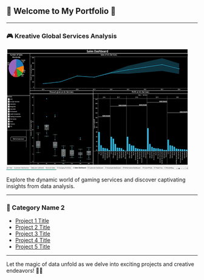 ## 🌟 Welcome to My Portfolio 🌟

---

### 🎮 Kreative Global Services Analysis 

[![Kreative Global Services Thumbnail](images/Thumbnail1.png)](/KGS_analysis)

Explore the dynamic world of gaming services and discover captivating insights from data analysis.

---

### 💼 Category Name 2

- [Project 1 Title](http://example.com/)
- [Project 2 Title](http://example.com/)
- [Project 3 Title](http://example.com/)
- [Project 4 Title](http://example.com/)
- [Project 5 Title](http://example.com/)

---

Let the magic of data unfold as we delve into exciting projects and creative endeavors! 🚀🌌
